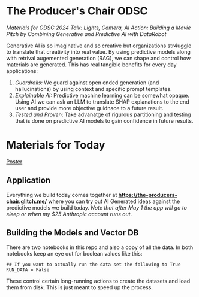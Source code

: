 # The Producer's Chair ODSC

*Materials for ODSC 2024 Talk: Lights, Camera, AI Action: Building a Movie Pitch by Combining Generative and Predictive AI with DataRobot*

Generative AI is so imaginative and so creative but organizations str4uggle to translate that creativity into real value. By using predictive models along with retrival augemented generation (RAG), we can shape and control how materials are generated. This has real tangible benefits for every day applications: 

1. *Guardrails:* We guard against open ended generation (and hallucinations) by using context and specific prompt templates. 
2. *Explainable AI:* Predictive machine learning can be somewhat opaque. Using AI we can ask an LLM to translate SHAP explanations to the end user and provide more objective guidnace to a future result. 
3. *Tested and Proven*: Take advanatge of rigurous partitioning and testing that is done on predictive AI models to gain confidence in future results. 

# Materials for Today

[Poster](./TheLastHorizon.png)

## Application

Everything we build today comes together at **https://the-producers-chair.glitch.me/** where you can try out AI Generated ideas against the predictive models we build today. *Note that after May 1 the app will go to sleep or when my $25 Anthropic account runs out*. 

## Building the Models and Vector DB

There are two notebooks in this repo and also a copy of all the data. In both notebooks keep an eye out for boolean values like this: 

```
## If you want to actually run the data set the following to True
RUN_DATA = False
```
These control certain long-running actions to create the datasets and load them from disk. This is just meant to speed up the process. 
